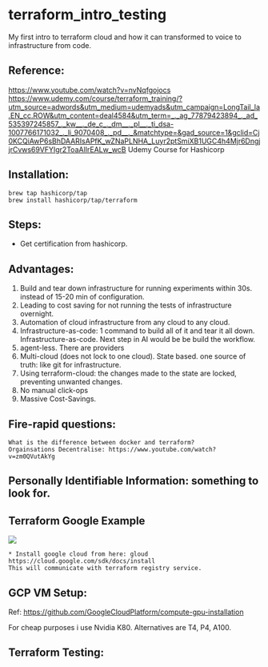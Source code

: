 # terraform_intro_testing
   My first intro to terraform cloud and how it can transformed to voice to infrastructure from code. 

## Reference:
   https://www.youtube.com/watch?v=nvNqfgojocs
   https://www.udemy.com/course/terraform_training/?utm_source=adwords&utm_medium=udemyads&utm_campaign=LongTail_la.EN_cc.ROW&utm_content=deal4584&utm_term=_._ag_77879423894_._ad_535397245857_._kw__._de_c_._dm__._pl__._ti_dsa-1007766171032_._li_9070408_._pd__._&matchtype=&gad_source=1&gclid=Cj0KCQiAwP6sBhDAARIsAPfK_wZNaPLNHA_Luyr2ptSmiXB1UGC4h4Mjr6DngjjrCvws69VFYIgr2ToaAlIrEALw_wcB
   Udemy Course for Hashicorp

## Installation:
    brew tap hashicorp/tap
    brew install hashicorp/tap/terraform

## Steps: 
   * Get certification from hashicorp.

## Advantages: 
   1. Build and tear down infrastructure for running experiments within 30s. instead of 15-20 min of configuration.
   2. Leading to cost saving for not running the tests of infrastructure overnight.
   3. Automation of cloud infrastructure from any cloud to any cloud.
   4. Infrastructure-as-code: 
   1 command to build all of it and tear it all down.
   Infrastructure-as-code. Next step in AI would be be build the workflow.
   5. agent-less. There are providers 
   6. Multi-cloud (does not lock to one cloud). State based.
      one source of truth: like git for infrastructure.
   7. Using terraform-cloud: the changes made to the state are locked, preventing unwanted changes.
   8. No manual click-ops
   9. Massive Cost-Savings.

## Fire-rapid questions:
    What is the difference between docker and terraform?
    Orgainsations Decentralise: https://www.youtube.com/watch?v=zm0QVutAkYg

## Personally Identifiable Information: something to look for.

## Terraform Google Example
![](terraform_google.png)

    * Install google cloud from here: gloud https://cloud.google.com/sdk/docs/install
    This will communicate with terraform registry service.

## GCP VM Setup: 
   Ref: https://github.com/GoogleCloudPlatform/compute-gpu-installation
   
   For cheap purposes i use Nvidia K80. Alternatives are T4, P4, A100. 
  
## Terraform Testing:
    